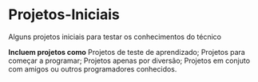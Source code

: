# Projetos-Iniciais
Alguns projetos iniciais para testar os conhecimentos do técnico

**Incluem projetos como**
Projetos de teste de aprendizado;
Projetos para começar a programar;
Projetos apenas por diversão;
Projetos em conjuto com amigos ou outros programadores conhecidos.
